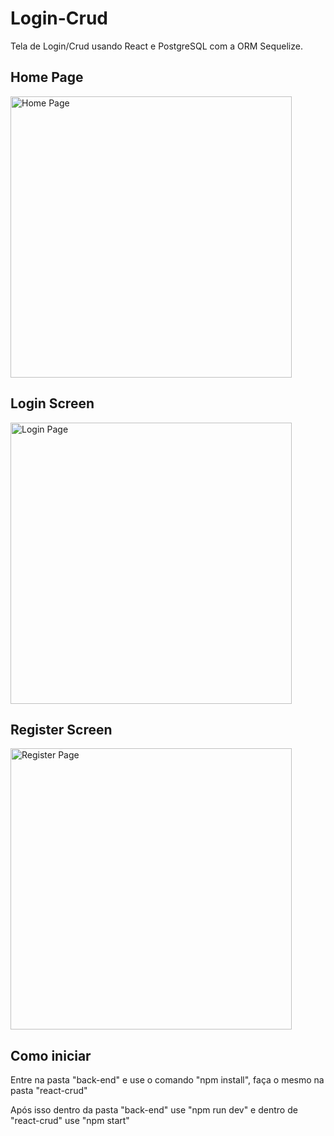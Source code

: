 # Login-Crud
<p>Tela de Login/Crud usando React e PostgreSQL com a ORM Sequelize.</p>

<h2>Home Page</h2>
<img src="https://user-images.githubusercontent.com/76913525/162576112-d761aded-0d3f-4b34-ab8d-ebf3fe3e6d7f.png" alt="Home Page"
  style="width: 450px;"/>
<h2>Login Screen</h2>
<img src="https://user-images.githubusercontent.com/76913525/162576187-8cb7aac9-c073-4c29-bbd3-fca0a67d2c8b.png" alt="Login Page"
  style="width: 450px"/>
<h2>Register Screen</h2>
<img src="https://user-images.githubusercontent.com/76913525/162576248-98a14bc8-70a4-407b-b1bc-47ed7de1de8b.png" alt="Register Page"
  style="width: 450px"/>

<h2>Como iniciar</h2>
<p>Entre na pasta "back-end" e use o comando "npm install", faça o mesmo na pasta "react-crud"</p>
<p>Após isso dentro da pasta "back-end" use "npm run dev" e dentro de "react-crud" use "npm start"</p>
